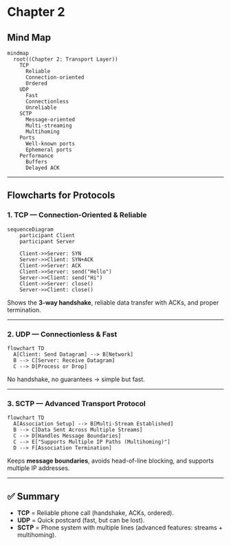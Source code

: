 # Chapter 2 

## Mind Map

```mermaid
mindmap
  root((Chapter 2: Transport Layer))
    TCP
      Reliable
      Connection-oriented
      Ordered
    UDP
      Fast
      Connectionless
      Unreliable
    SCTP
      Message-oriented
      Multi-streaming
      Multihoming
    Ports
      Well-known ports
      Ephemeral ports
    Performance
      Buffers
      Delayed ACK
```

---

## Flowcharts for Protocols

### 1. TCP — Connection-Oriented & Reliable

```mermaid
sequenceDiagram
    participant Client
    participant Server

    Client->>Server: SYN
    Server->>Client: SYN+ACK
    Client->>Server: ACK
    Client->>Server: send("Hello")
    Server->>Client: send("Hi")
    Client->>Server: close()
    Server->>Client: close()

```

Shows the **3-way handshake**, reliable data transfer with ACKs, and proper termination.  

---

### 2. UDP — Connectionless & Fast

```mermaid
flowchart TD
  A[Client: Send Datagram] --> B[Network]
  B --> C[Server: Receive Datagram]
  C --> D[Process or Drop]
```

No handshake, no guarantees → simple but fast.  

---

### 3. SCTP — Advanced Transport Protocol

```mermaid
flowchart TD
  A[Association Setup] --> B[Multi-Stream Established]
  B --> C[Data Sent Across Multiple Streams]
  C --> D[Handles Message Boundaries]
  C --> E["Supports Multiple IP Paths (Multihoming)"]
  D --> F[Association Termination]
```

Keeps **message boundaries**, avoids head-of-line blocking, and supports multiple IP addresses.  

---

## ✅ Summary
- **TCP** = Reliable phone call (handshake, ACKs, ordered).  
- **UDP** = Quick postcard (fast, but can be lost).  
- **SCTP** = Phone system with multiple lines (advanced features: streams + multihoming).  

